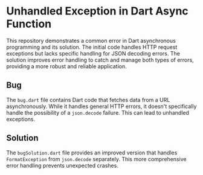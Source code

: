 # Unhandled Exception in Dart Async Function

This repository demonstrates a common error in Dart asynchronous programming and its solution. The initial code handles HTTP request exceptions but lacks specific handling for JSON decoding errors.  The solution improves error handling to catch and manage both types of errors, providing a more robust and reliable application.

## Bug

The `bug.dart` file contains Dart code that fetches data from a URL asynchronously. While it handles general HTTP errors, it doesn't specifically handle the possibility of a `json.decode` failure. This can lead to unhandled exceptions.

## Solution

The `bugSolution.dart` file provides an improved version that handles `FormatException` from `json.decode` separately. This more comprehensive error handling prevents unexpected crashes.
